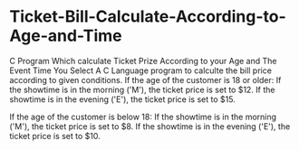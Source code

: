 # Ticket-Bill-Calculate-According-to-Age-and-Time
C Program Which calculate Ticket Prize According to your Age and The Event Time You Select
 A C Language program to calculte the bill price according to given conditions.
If the age of the customer is 18 or older:
If the showtime is in the morning ('M'), the ticket price is set to $12.
If the showtime is in the evening ('E'), the ticket price is set to $15.

If the age of the customer is below 18:
If the showtime is in the morning ('M'), the ticket price is set to $8.
If the showtime is in the evening ('E'), the ticket price is set to $10.
